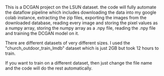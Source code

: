 This is a DCGAN project on the LSUN dataset. 
the code will fully automate the dataflow pipeline 
which includes downloading the data into my google colab instance, 
extracting the zip files, exporting the images from the downloaded database,
reading every image and storing the pixel values as a numpy array, 
storing the numpy array as a .npy file,
reading the .npy file and training the DCGAN model on it.

There are different datasets of very different sizes.
I used the "church_outdoor_train_lmdb" dataset which is just 2GB 
but took 12 hours to train.

If you want to train on a different dataset, then just change the 
file name and the code will do the rest automatically.
